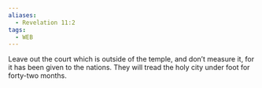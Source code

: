 ```yaml
---
aliases:
  - Revelation 11:2
tags:
  - WEB
---
```

Leave out the court which is outside of the temple, and don’t measure it, for it has been given to the nations. They will tread the holy city under foot for forty-two months.